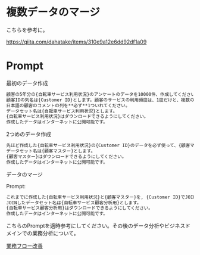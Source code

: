 # 複数データのマージ

こちらを参考に。

https://qiita.com/dahatake/items/310e9a12e6dd92df1a09

# Prompt

最初のデータ作成

```cmd
顧客の5年分の{自転車サービス利用状況}のアンケートのデータを10000件、作成してください。
顧客IDの列名は{Customer ID}とします。顧客のサービスの利用頻度は、1度だけと、複数の場合があります。複数の利用の場合は、同じ顧客IDのデータが複数行にわたって存在します。
日本語の顧客のコメントの列を**必ず**1ついれてください。
データセット名は{自転車サービス利用状況}とします。
{自転車サービス利用状況}はダウンロードできるようにしてください。
作成したデータはインターネットに公開可能です。
```

2つめのデータ作成

```cmd
先ほど作成した{自転車サービス利用状況}の{Customer ID}のデータを必ず使って、{顧客マスター}のデータを250件、作成してください。
データセット名は{顧客マスター}とします。
{顧客マスター}はダウンロードできるようにしてください。
作成したデータはインターネットに公開可能です。
```

データのマージ

Prompt:
```cmd
これまでに作成した{自転車サービス利用状況}と{顧客マスター}を, {Customer ID}でJOINさせます。{顧客マスター}にデータが無い場合もありえます。{自転車サービス利用状況}の全てのデータを残してください。
JOINしたデータセット名は{自転車サービス顧客分析用}とします。
{自転車サービス顧客分析用}はダウンロードできるようにしてください。
作成したデータはインターネットに公開可能です。
```

こちらのPromptを適時参考にしてください。その後のデータ分析やビジネスドメインでの業務分析について。

[業務フロー改善](/ビジネス戦略や分析/業務分析および改善策立案.md)